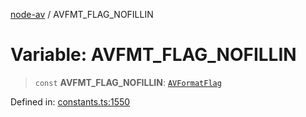 [node-av](../globals.md) / AVFMT\_FLAG\_NOFILLIN

# Variable: AVFMT\_FLAG\_NOFILLIN

> `const` **AVFMT\_FLAG\_NOFILLIN**: [`AVFormatFlag`](../type-aliases/AVFormatFlag.md)

Defined in: [constants.ts:1550](https://github.com/seydx/av/blob/f8631fc881b394300b1479f511d55cf1c370a87f/src/constants/constants.ts#L1550)
